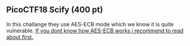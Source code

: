 <h2>PicoCTF18 Scify (400 pt)</h2>

In this challange they use AES-ECB mode which we know it is quite vulnerable.
[If you dont know how AES-ECB works i recommend to read about first.](https://en.wikipedia.org/wiki/Block_cipher_mode_of_operation#Electronic_Codebook_(ECB))



